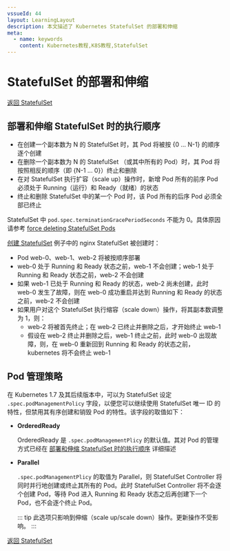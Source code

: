 ```yaml
---
vssueId: 44
layout: LearningLayout
description: 本文描述了 Kubernetes StatefulSet 的部署和伸缩
meta:
  - name: keywords
    content: Kubernetes教程,K8S教程,StatefulSet
---
```


# StatefulSet 的部署和伸缩

[返回 StatefulSet](./)

## 部署和伸缩 StatefulSet 时的执行顺序

* 在创建一个副本数为 N 的 StatefulSet 时，其 Pod 将被按 {0 ... N-1} 的顺序逐个创建
* 在删除一个副本数为 N 的 StatefulSet （或其中所有的 Pod）时，其 Pod 将按照相反的顺序（即 {N-1 ... 0}）终止和删除
* 在对 StatefulSet 执行扩容（scale up）操作时，新增 Pod 所有的前序 Pod 必须处于 Running（运行）和 Ready（就绪）的状态
* 终止和删除 StatefulSet 中的某一个 Pod 时，该 Pod 所有的后序 Pod 必须全部已终止

StatefulSet 中 `pod.spec.terminationGracePeriodSeconds` 不能为 0。具体原因请参考 [force deleting StatefulSet Pods](https://kubernetes.io/docs/tasks/run-application/force-delete-stateful-set-pod/)

[创建 StatefulSet](./basics.html) 例子中的 nginx StatefulSet 被创建时：
* Pod web-0、web-1、web-2 将被按顺序部署
* web-0 处于 Running 和 Ready 状态之前，web-1 不会创建；web-1 处于 Running 和 Ready 状态之前，web-2 不会创建
* 如果 web-1 已处于 Running 和 Ready 的状态，web-2 尚未创建，此时 web-0 发生了故障，则在 web-0 成功重启并达到 Running 和 Ready 的状态之前，web-2 不会创建
* 如果用户对这个 StatefulSet 执行缩容（scale down）操作，将其副本数调整为 1，则：
  * web-2 将被首先终止；在 web-2 已终止并删除之后，才开始终止 web-1
  * 假设在 web-2 终止并删除之后，web-1 终止之前，此时 web-0 出现故障，则，在 web-0 重新回到 Running 和 Ready 的状态之前，kubernetes 将不会终止 web-1

## Pod 管理策略

在 Kubernetes 1.7 及其后续版本中，可以为 StatefulSet 设定 `.spec.podManagementPolicy` 字段<Badge text="Kuboard 暂不支持" type="warn"/>，以便您可以继续使用 StatefulSet 唯一 ID 的特性，但禁用其有序创建和销毁 Pod 的特性。该字段的取值如下：

* **OrderedReady**
  
  OrderedReady 是 `.spec.podManagementPlicy` 的默认值。其对 Pod 的管理方式已经在 [部署和伸缩 StatefulSet 时的执行顺序](./scaling.html#部署和伸缩-statefulset-时的执行顺序) 详细描述

* **Parallel**

  `.spec.podManagementPlicy` 的取值为 Parallel，则 StatefulSet Controller 将同时并行地创建或终止其所有的 Pod。此时 StatefulSet Controller 将不会逐个创建 Pod，等待 Pod 进入 Running 和 Ready 状态之后再创建下一个 Pod，也不会逐个终止 Pod。

  ::: tip
  此选项只影响到伸缩（scale up/scale down）操作。更新操作不受影响。
  :::

[返回 StatefulSet](./)
